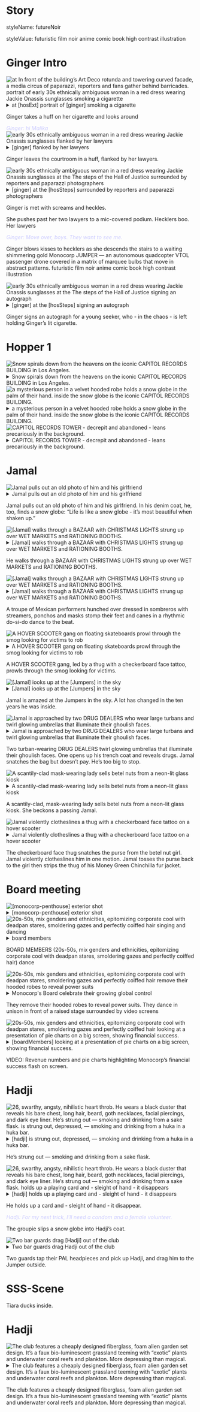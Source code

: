 # Story



<style type="text/css" rel="stylesheet">
  .body {
    background-color: #000000;
  }
  .div {
    color: #FFFFFF;
  }
  .dialog {
    font-style: italic;
    color: #CCCCFF;
  }
  .caption {
    color: #FFFFAA;
    font-style: italic;
  }
  .lyrics {
    text-transform: uppercase;
    color: #ccFFCC;
  }
</style>


styleName: futureNoir


styleValue: futuristic film noir anime comic book high contrast illustration




# Ginger Intro 


<img src='./Ginger Intro/1684241999042-0.png' alt='at In front of the building’s Art Deco rotunda and towering curved facade, a media circus of paparazzi, reporters and fans gather behind barricades. portrait of early 30s ethnically ambiguous woman in a red dress wearing Jackie Onassis sunglasses smoking a cigarette' />


<details details >
  <summary>at [hosExt] portrait of [ginger] smoking a cigarette</summary>
  at In front of the building’s Art Deco rotunda and towering curved facade, a media circus of paparazzi, reporters and fans gather behind barricades. portrait of early 30s ethnically ambiguous woman in a red dress wearing Jackie Onassis sunglasses smoking a cigarette
</details>


Ginger takes a huff on her cigarette and looks around

<div class='dialog'>Ginger: hi Malika</div>

<img src='./Ginger Intro/1684242002410-0.png' alt='early 30s ethnically ambiguous woman in a red dress wearing Jackie Onassis sunglasses flanked by her lawyers' />


<details details >
  <summary>[ginger] flanked by her lawyers</summary>
  early 30s ethnically ambiguous woman in a red dress wearing Jackie Onassis sunglasses flanked by her lawyers
</details>


Ginger leaves the courtroom in a huff, flanked by her lawyers.

<img src='./Ginger Intro/1684242006097-0.png' alt='early 30s ethnically ambiguous woman in a red dress wearing Jackie Onassis sunglasses at the The steps of the Hall of Justice surrounded by reporters and paparazzi photographers' />


<details details >
  <summary>[ginger] at the [hosSteps] surrounded by reporters and paparazzi photographers</summary>
  early 30s ethnically ambiguous woman in a red dress wearing Jackie Onassis sunglasses at the The steps of the Hall of Justice surrounded by reporters and paparazzi photographers
</details>


Ginger is met with screams and heckles.

She pushes past her two lawyers to a mic-covered podium. Hecklers boo. Her lawyers

<div class='dialog'>Ginger: Move over, boys. They want to see me.</div>

Ginger blows kisses to hecklers as she descends the stairs to a waiting shimmering gold Monocorp JUMPER — an autonomous quadcopter VTOL passenger drone covered in a matrix of marquee bulbs that move in abstract patterns. futuristic film noir anime comic book high contrast illustration

<img src='./Ginger Intro/1684242009702-0.png' alt='early 30s ethnically ambiguous woman in a red dress wearing Jackie Onassis sunglasses at the The steps of the Hall of Justice signing an autograph' />


<details details >
  <summary>[ginger] at the [hosSteps] signing an autograph</summary>
  early 30s ethnically ambiguous woman in a red dress wearing Jackie Onassis sunglasses at the The steps of the Hall of Justice signing an autograph
</details>


Ginger signs an autograph for a young seeker, who - in the chaos - is left holding Ginger’s lit cigarette.



# Hopper 1 


<img src='./Hopper 1/1684242013247-0.png' alt='Snow spirals down from the heavens on the iconic CAPITOL RECORDS BUILDING in Los Angeles.' />


<details details >
  <summary>Snow spirals down from the heavens on the iconic CAPITOL RECORDS BUILDING in Los Angeles.</summary>
  Snow spirals down from the heavens on the iconic CAPITOL RECORDS BUILDING in Los Angeles.
</details>


<img src='./Hopper 1/1684242017163-0.png' alt='a mysterious person in a velvet hooded robe holds a snow globe in the palm of their hand. inside the snow globe is the iconic CAPITOL RECORDS BUILDING.' />


<details details >
  <summary>a mysterious person in a velvet hooded robe holds a snow globe in the palm of their hand. inside the snow globe is the iconic CAPITOL RECORDS BUILDING.</summary>
  a mysterious person in a velvet hooded robe holds a snow globe in the palm of their hand. inside the snow globe is the iconic CAPITOL RECORDS BUILDING.
</details>


<img src='./Hopper 1/1684242020810-0.png' alt='CAPITOL RECORDS TOWER - decrepit and abandoned - leans precariously in the background.' />


<details details >
  <summary>CAPITOL RECORDS TOWER - decrepit and abandoned - leans precariously in the background.</summary>
  CAPITOL RECORDS TOWER - decrepit and abandoned - leans precariously in the background.
</details>




# Jamal 


<img src='./Jamal/1684242026890-0.png' alt='Jamal pulls out an old photo of him and his girlfriend' />


<details details >
  <summary>Jamal pulls out an old photo of him and his girlfriend</summary>
  Jamal pulls out an old photo of him and his girlfriend
</details>


Jamal pulls out an old photo of him and his girlfriend. In his denim coat, he, too, finds a snow globe: “Life is like a snow globe - it’s most beautiful when shaken up.”

<img src='./Jamal/1684242030386-0.png' alt='[Jamal] walks through a BAZAAR with CHRISTMAS LIGHTS strung up over WET MARKETS and RATIONING BOOTHS.' />


<details details >
  <summary>[Jamal] walks through a BAZAAR with CHRISTMAS LIGHTS strung up over WET MARKETS and RATIONING BOOTHS.</summary>
  [Jamal] walks through a BAZAAR with CHRISTMAS LIGHTS strung up over WET MARKETS and RATIONING BOOTHS.
</details>


He walks through a BAZAAR with CHRISTMAS LIGHTS strung up over WET MARKETS and RATIONING BOOTHS.

<img src='./Jamal/1684242033913-0.png' alt='[Jamal] walks through a BAZAAR with CHRISTMAS LIGHTS strung up over WET MARKETS and RATIONING BOOTHS.' />


<details details >
  <summary>[Jamal] walks through a BAZAAR with CHRISTMAS LIGHTS strung up over WET MARKETS and RATIONING BOOTHS.</summary>
  [Jamal] walks through a BAZAAR with CHRISTMAS LIGHTS strung up over WET MARKETS and RATIONING BOOTHS.
</details>


A troupe of Mexican performers hunched over dressed in sombreros with streamers, ponchos and masks stomp their feet and canes in a rhythmic do-si-do dance to the beat.

<img src='./Jamal/1684242037363-0.png' alt='A HOVER SCOOTER gang on floating skateboards prowl through the smog looking for victims to rob' />


<details details >
  <summary>A HOVER SCOOTER gang on floating skateboards prowl through the smog looking for victims to rob</summary>
  A HOVER SCOOTER gang on floating skateboards prowl through the smog looking for victims to rob
</details>


A HOVER SCOOTER gang, led by a thug with a checkerboard face tattoo, prowls through the smog looking for victims.

<img src='./Jamal/1684242040946-0.png' alt='[Jamal] iooks up at the [Jumpers] in the sky' />


<details details >
  <summary>[Jamal] iooks up at the [Jumpers] in the sky</summary>
  [Jamal] iooks up at the [Jumpers] in the sky
</details>


Jamal is amazed at the Jumpers in the sky. A lot has changed in the ten years he was inside.

<img src='./Jamal/1684242044570-0.png' alt='Jamal is approached by two DRUG DEALERS who wear large turbans and twirl glowing umbrellas that illuminate their ghoulish faces.' />


<details details >
  <summary>Jamal is approached by two DRUG DEALERS who wear large turbans and twirl glowing umbrellas that illuminate their ghoulish faces.</summary>
  Jamal is approached by two DRUG DEALERS who wear large turbans and twirl glowing umbrellas that illuminate their ghoulish faces.
</details>


Two turban-wearing DRUG DEALERS twirl glowing umbrellas that illuminate their ghoulish faces. One opens up his trench coat and reveals drugs. Jamal snatches the bag but doesn’t pay. He’s too big to stop.

<img src='./Jamal/1684242048099-0.png' alt='A scantily-clad mask-wearing lady sells betel nuts from a neon-lit glass kiosk' />


<details details >
  <summary>A scantily-clad mask-wearing lady sells betel nuts from a neon-lit glass kiosk</summary>
  A scantily-clad mask-wearing lady sells betel nuts from a neon-lit glass kiosk
</details>


A scantily-clad, mask-wearing lady sells betel nuts from a neon-lit glass kiosk. She beckons a passing Jamal.

<img src='./Jamal/1684242056420-0.png' alt='Jamal violently clotheslines a thug with a checkerboard face tattoo on a hover scooter' />


<details details >
  <summary>Jamal violently clotheslines a thug with a checkerboard face tattoo on a hover scooter</summary>
  Jamal violently clotheslines a thug with a checkerboard face tattoo on a hover scooter
</details>


The checkerboard face thug snatches the purse from the betel nut girl. Jamal violently clotheslines him in one motion. Jamal tosses the purse back to the girl then strips the thug of his Money Green Chinchilla fur jacket.



# Board meeting 


<img src='./Board meeting/1684242059917-0.png' alt='[monocorp-penthouse] exterior shot' />


<details details >
  <summary>[monocorp-penthouse] exterior shot</summary>
  [monocorp-penthouse] exterior shot
</details>


<img src='./Board meeting/1684242063445-0.png' alt='20s-50s, mix genders and ethnicities, epitomizing corporate cool with deadpan stares, smoldering gazes and perfectly coiffed hair singing and dancing' />


<details details >
  <summary>board members</summary>
  20s-50s, mix genders and ethnicities, epitomizing corporate cool with deadpan stares, smoldering gazes and perfectly coiffed hair singing and dancing
</details>


BOARD MEMBERS (20s-50s, mix genders and ethnicities, epitomizing corporate cool with deadpan stares, smoldering gazes and perfectly coiffed hair) dance

<img src='./Board meeting/1684242067039-0.png' alt='20s-50s, mix genders and ethnicities, epitomizing corporate cool with deadpan stares, smoldering gazes and perfectly coiffed hair remove their hooded robes to reveal power suits' />


<details details >
  <summary>Monocorp's Board celebrate their growing global control</summary>
  20s-50s, mix genders and ethnicities, epitomizing corporate cool with deadpan stares, smoldering gazes and perfectly coiffed hair remove their hooded robes to reveal power suits
</details>


They remove their hooded robes to reveal power suits. They dance in unison in front of a raised stage surrounded by video screens

<img src='./Board meeting/1684242076727-0.png' alt='20s-50s, mix genders and ethnicities, epitomizing corporate cool with deadpan stares, smoldering gazes and perfectly coiffed hair looking at a presentation of pie charts on a big screen, showing financial success.' />


<details details >
  <summary>[boardMembers] looking at a presentation of pie charts on a big screen, showing financial success.</summary>
  20s-50s, mix genders and ethnicities, epitomizing corporate cool with deadpan stares, smoldering gazes and perfectly coiffed hair looking at a presentation of pie charts on a big screen, showing financial success.
</details>


VIDEO: Revenue numbers and pie charts highlighting Monocorp’s financial success flash on screen.



# Hadji 


<img src='./Hadji/1684242080197-0.png' alt='26, swarthy, angsty, nihilistic heart throb. He wears a black duster that reveals his bare chest, long hair, beard, goth necklaces, facial piercings, and dark eye liner. He’s strung out — smoking and drinking from a sake flask. is strung out, depressed, — smoking and drinking from a huka in a huka bar.' />


<details details >
  <summary>[hadji] is strung out, depressed, — smoking and drinking from a huka in a huka bar.</summary>
  26, swarthy, angsty, nihilistic heart throb. He wears a black duster that reveals his bare chest, long hair, beard, goth necklaces, facial piercings, and dark eye liner. He’s strung out — smoking and drinking from a sake flask. is strung out, depressed, — smoking and drinking from a huka in a huka bar.
</details>


He’s strung out — smoking and drinking from a sake flask.

<img src='./Hadji/1684242083781-0.png' alt='26, swarthy, angsty, nihilistic heart throb. He wears a black duster that reveals his bare chest, long hair, beard, goth necklaces, facial piercings, and dark eye liner. He’s strung out — smoking and drinking from a sake flask. holds up a playing card and - sleight of hand - it disappears' />


<details details >
  <summary>[hadji] holds up a playing card and - sleight of hand - it disappears</summary>
  26, swarthy, angsty, nihilistic heart throb. He wears a black duster that reveals his bare chest, long hair, beard, goth necklaces, facial piercings, and dark eye liner. He’s strung out — smoking and drinking from a sake flask. holds up a playing card and - sleight of hand - it disappears
</details>


He holds up a card and - sleight of hand - it disappear.

<div class='dialog'>Hadji: For my next trick, I’ll need a condom and a female volunteer.</div>

The groupie slips a snow globe into Hadji’s coat.

<img src='./Hadji/1684242087304-0.png' alt='Two bar guards drag [Hadji] out of the club' />


<details details >
  <summary>Two bar guards drag Hadji out of the club</summary>
  Two bar guards drag [Hadji] out of the club
</details>


Two guards tap their PAL headpieces and pick up Hadji, and drag him to the Jumper outside.



# SSS-Scene 


Tiara ducks inside.



# Hadji 


<img src='./Hadji/1684242091157-0.png' alt='The club features a cheaply designed fiberglass, foam alien garden set design. It’s a faux bio-luminescent grassland teeming with “exotic” plants and underwater coral reefs and plankton. More depressing than magical.' />


<details details >
  <summary>The club features a cheaply designed fiberglass, foam alien garden set design. It’s a faux bio-luminescent grassland teeming with “exotic” plants and underwater coral reefs and plankton. More depressing than magical.</summary>
  The club features a cheaply designed fiberglass, foam alien garden set design. It’s a faux bio-luminescent grassland teeming with “exotic” plants and underwater coral reefs and plankton. More depressing than magical.
</details>


The club features a cheaply designed fiberglass, foam alien garden set design. It’s a faux bio-luminescent grassland teeming with “exotic” plants and underwater coral reefs and plankton. More depressing than magical.


